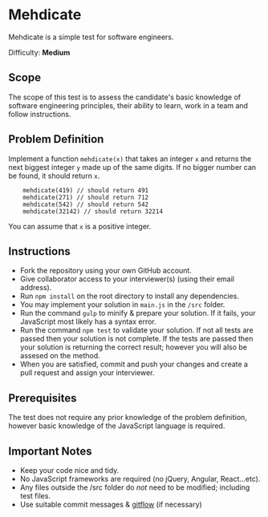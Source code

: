 # Mehdicate

Mehdicate is a simple test for software engineers.

Difficulty: **Medium**

## Scope
The scope of this test is to assess the candidate's basic knowledge of software engineering principles, their ability to learn, work in a team and follow instructions.

## Problem Definition
Implement a function `mehdicate(x)` that takes an integer `x` and returns the next biggest integer `y` made up of the same digits. If no bigger number can be found, it should return `x`.

```
	mehdicate(419) // should return 491
	mehdicate(271) // should return 712
	mehdicate(542) // should return 542
	mehdicate(32142) // should return 32214
```

You can assume that `x` is a positive integer.

## Instructions
- Fork the repository using your own GitHub account.
- Give collaborator access to your interviewer(s) (using their email address).
- Run `npm install` on the root directory to install any dependencies.
- You may implement your solution in `main.js` in the `/src` folder.
- Run the command `gulp` to minify & prepare your solution. If it fails, your JavaScript most likely has a syntax error.
- Run the command `npm test` to validate your solution. If not all tests are passed then your solution is not complete. If the tests are passed then your solution is returning the correct result; however you will also be assesed on the method.
- When you are satisfied, commit and push your changes and create a pull request and assign your interviewer.

## Prerequisites
The test does not require any prior knowledge of the problem definition, however basic knowledge of the JavaScript language is required.

## Important Notes
- Keep your code nice and tidy.
- No JavaScript frameworks are required (no jQuery, Angular, React...etc).
- Any files outside the /src folder do *not* need to be modified; including test files.
- Use suitable commit messages & [gitflow](http://nvie.com/posts/a-successful-git-branching-model/) (if necessary)
